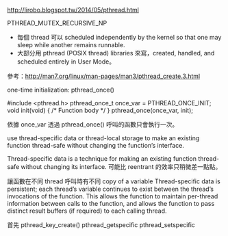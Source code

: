 
http://lirobo.blogspot.tw/2014/05/pthread.html

PTHREAD_MUTEX_RECURSIVE_NP

* 每個 thread 可以 scheduled independently by the kernel so that one may sleep while another remains runnable.
* 大部分用 pthread (POSIX thread) libraries 來寫，created, handled, and scheduled entirely in User Mode。

參考：http://man7.org/linux/man-pages/man3/pthread_create.3.html

one-time initialization: pthread_once()

#include <pthread.h>
pthread_once_t once_var = PTHREAD_ONCE_INIT;
void init(void)
{
	/* Function body */
}
pthread_once(once_var, init);

依據 once_var 透過 pthread_once() 呼叫的函數只會執行一次。

use thread-specific data or thread-local storage to make an existing function thread-safe without changing the function’s interface.

Thread-specific data is a technique for making an existing function thread-safe
without changing its interface. 可能比 reentrant 的效率只稍微差一點點。

讓函數在不同 thread 呼叫時有不同 copy of a variable
Thread-specific
data is persistent; each thread’s variable continues to exist between the thread’s
invocations of the function. This allows the function to maintain per-thread information
between calls to the function, and allows the function to pass distinct result
buffers (if required) to each calling thread.

首先 pthread_key_create()
pthread_getspecific
pthread_setspecific
